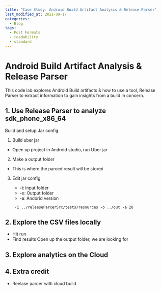 ```yaml
---
title: "Case Study: Android Build Artifact Analysis & Release Parser"
last_modified_at: 2021-09-17
categories:
  - Blog
tags:
  - Post Formats
  - readability
  - standard
---
```



# Android Build Artifact Analysis & Release Parser
This code lab explores Android Build artifacts & how to use a tool, Release Parser to extract information to gain insights from a build in concern.  

## 1. Use Release Parser to analyze sdk_phone_x86_64
Build and setup Jar config
1. Build uber jar
- Open up project in Android studio, run Uber jar
2. Make a output folder
- This is where the parced result will be stored

3. Edit jar config
    - -i: Input folder
    - -o: Output folder
    - -a: Andorid version

    ```
     -i ../releaseParcerSrc/tests/resources -o ../out -a 28
    ```
## 2. Explore the CSV files locally
- Hit run
- Find results
Open up the output folder, we are looking for

## 3. Explore analytics on the Cloud


## 4. Extra credit
- Reelase parcer with cloud build
